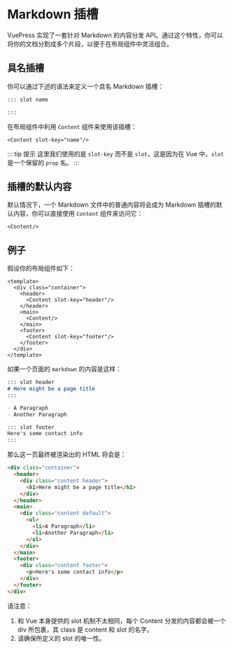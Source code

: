 # Markdown 插槽

VuePress 实现了一套针对 Markdown 的内容分发 API。通过这个特性，你可以将你的文档分割成多个片段，以便于在布局组件中灵活组合。

## 具名插槽

你可以通过下述的语法来定义一个具名 Markdown 插槽：

``` md
::: slot name

:::
```

在布局组件中利用 `Content` 组件来使用该插槽：

``` vue
<Content slot-key="name"/>
```

::: tip 提示
这里我们使用的是 `slot-key` 而不是 `slot`，这是因为在 Vue 中，`slot` 是一个保留的 `prop` 名。
:::

## 插槽的默认内容

默认情况下，一个 Markdown 文件中的普通内容将会成为 Markdown 插槽的默认内容，你可以直接使用 `Content` 组件来访问它：

``` vue
<Content/>
```

## 例子

假设你的布局组件如下：

``` vue
<template>
  <div class="container">
    <header>
      <Content slot-key="header"/>
    </header>
    <main>
      <Content/>
    </main>
    <footer>
      <Content slot-key="footer"/>
    </footer>
  </div>
</template>
```

如果一个页面的 `markdown` 的内容是这样：

```md
::: slot header
# Here might be a page title
:::

- A Paragraph
- Another Paragraph

::: slot footer
Here's some contact info
:::
```

那么这一页最终被渲染出的 HTML 将会是：

```html
<div class="container">
  <header>
    <div class="content header">
      <h1>Here might be a page title</h1>
    </div>
  </header>
  <main>
    <div class="content default">
      <ul>
        <li>A Paragraph</li>
        <li>Another Paragraph</li>
      </ul>
    </div>
  </main>
  <footer>
    <div class="content footer">
      <p>Here's some contact info</p>
    </div>
  </footer>
</div>
```

请注意：

1. 和 Vue 本身提供的 slot 机制不太相同，每个 Content 分发的内容都会被一个 div 所包裹，其 class 是 content 和 slot 的名字。
2. 请确保所定义的 slot 的唯一性。
